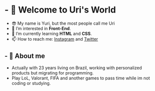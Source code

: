<h1>- 👋 Welcome to Uri's World</h1>

- 😎 My name is Yuri, but the most people call me Uri
- 👀 I’m interested in <strong>Front-End</strong>.
- 🌱 I’m currently learning <strong>HTML</strong> and <strong>CSS</strong>.
- 📫 How to reach me: <a href="https://instagram.com/yuuricrz" alt="">Instagram</a> and <a href="https://twitter.com/eosuply" alt="">Twitter</a>
<h2>- 📝 About me </h2>
  <ul><li> Actually with 23 years living on Brazil, working with personalized products but migrating for programming.</li>
      <li> Play LoL, Valorant, FIFA and another games to pass time while im not coding or studying.</ul>
